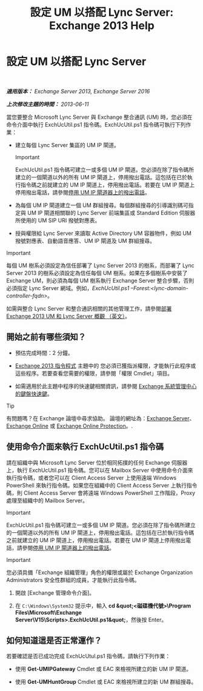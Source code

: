 ﻿---
title: '設定 UM 以搭配 Lync Server: Exchange 2013 Help'
TOCTitle: 設定 UM 以搭配 Lync Server
ms:assetid: 29bdddbf-75d5-4c92-988e-c8506ecc7a1c
ms:mtpsurl: https://technet.microsoft.com/zh-tw/library/JJ966276(v=EXCHG.150)
ms:contentKeyID: 52062529
ms.date: 05/21/2018
mtps_version: v=EXCHG.150
ms.translationtype: MT
---

# 設定 UM 以搭配 Lync Server

 

_**適用版本：** Exchange Server 2013, Exchange Server 2016_

_**上次修改主題的時間：** 2013-06-11_

當您要整合 Microsoft Lync Server 與 Exchange 整合通訊 (UM) 時，您必須在命令介面中執行 ExchUcUtil.ps1 指令碼。ExchUcUtil.ps1 指令碼可執行下列作業：

  - 建立每個 Lync Server 集區的 UM IP 閘道。
    
    > [!IMPORTANT]  
    > ExchUcUtil.ps1 指令碼可建立一或多個 UM IP 閘道。您必須在除了指令碼所建立的一個閘道以外的所有 UM IP 閘道上，停用撥出電話。這包括在已於執行指令碼之前就建立的 UM IP 閘道上，停用撥出電話。若要在 UM IP 閘道上停用撥出電話，請參閱<a href="disable-outgoing-calls-on-https://docs.microsoft.com/zh-tw/exchange/voice-mail-unified-messaging/connect-voice-mail-system/um-ip-gateways">停用 UM IP 閘道器上的撥出電話</a>。


  - 為每個 UM IP 閘道建立一個 UM 群組搜尋。每個群組搜尋的引導識別碼可指定與 UM IP 閘道相關聯的 Lync Server 前端集區或 Standard Edition 伺服器所使用的 UM SIP URI 撥號對應表。

  - 授與權限給 Lync Server 來讀取 Active Directory UM 容器物件，例如 UM 撥號對應表、自動語音應答、UM IP 閘道及 UM 群組搜尋。


> [!IMPORTANT]  
> 每個 UM 樹系必須設定為信任部署了 Lync Server 2013 的樹系，而部署了 Lync Server 2013 的樹系必須設定為信任每個 UM 樹系。如果在多個樹系中安裝了 Exchange UM，則必須為每個 UM 樹系執行 Exchange Server 整合步驟，否則必須指定 Lync Server 網域。例如，<em>ExchUcUtil.ps1 –Forest:&lt;lync-domain-controller-fqdn&gt;</em>。




如需與整合 Lync Server 和整合通訊相關的其他管理工作，請參閱[部署 Exchange 2013 UM 和 Lync Server 概觀 （英文）](deploying-exchange-2013-um-and-lync-server-overview-exchange-2013-help.md)。

## 開始之前有哪些須知？

  - 預估完成時間：2 分鐘。

  - [Exchange 2013 指令程式](https://technet.microsoft.com/zh-tw/library/bb124413\(v=exchg.150\)) 主題中的 您必須已獲指派權限，才能執行此程序或這些程序。若要查看您需要的權限，請參閱「權限 Cmdlet」項目。

  - 如需適用於此主題中程序的快速鍵相關資訊，請參閱 [Exchange 系統管理中心的鍵盤快速鍵](keyboard-shortcuts-in-the-exchange-admin-center-exchange-online-protection-help.md)。


> [!TIP]  
> 有問題嗎？在 Exchange 論壇中尋求協助。 論壇的網址為：<a href="https://go.microsoft.com/fwlink/p/?linkid=60612">Exchange Server</a>、 <a href="https://go.microsoft.com/fwlink/p/?linkid=267542">Exchange Online</a> 或 <a href="https://go.microsoft.com/fwlink/p/?linkid=285351">Exchange Online Protection</a>。.




## 使用命令介面來執行 ExchUcUtil.ps1 指令碼

請在組織中與 Microsoft Lync Server 位於相同拓撲的任何 Exchange 伺服器上，執行 ExchUcUtil.ps1 指令碼。您可以在 Mailbox Server 中使用命令介面來執行指令碼，或者您可以在 Client Access Server 上使用遠端 Windows PowerShell 來執行指令碼。如果您在組織中的 Client Access Server 上執行指令碼，則 Client Access Server 會將遠端 Windows PowerShell 工作階段，Proxy 處理至組織中的 Mailbox Server。


> [!IMPORTANT]  
> ExchUcUtil.ps1 指令碼可建立一或多個 UM IP 閘道。您必須在除了指令碼所建立的一個閘道以外的所有 UM IP 閘道上，停用撥出電話。這包括在已於執行指令碼之前就建立的 UM IP 閘道上，停用撥出電話。若要在 UM IP 閘道上停用撥出電話，請參閱<a href="disable-outgoing-calls-on-https://docs.microsoft.com/zh-tw/exchange/voice-mail-unified-messaging/connect-voice-mail-system/um-ip-gateways">停用 UM IP 閘道器上的撥出電話</a>。





> [!IMPORTANT]  
> 您必須具備「Exchange 組織管理」角色的權限或屬於 Exchange Organization Administrators 安全性群組的成員，才能執行此指令碼。




1.  開啟 \[Exchange 管理命令介面\]。

2.  在 `C:\Windows\System32` 提示中，輸入 **cd \&quot;\<磁碟機代號\>\\Program Files\\Microsoft\\Exchange Server\\V15\\Scripts\>.ExchUcUtil.ps1\&quot;**，然後按 Enter。

## 如何知道這是否正常運作？

若要確認是否已成功完成 ExchUcUtul.ps1 指令碼，請執行下列作業：

  - 使用 **Get-UMIPGateway** Cmdlet 或 EAC 來檢視所建立的新 UM IP 閘道。

  - 使用 **Get-UMHuntGroup** Cmdlet 或 EAC 來檢視所建立的新 UM 群組搜尋。

